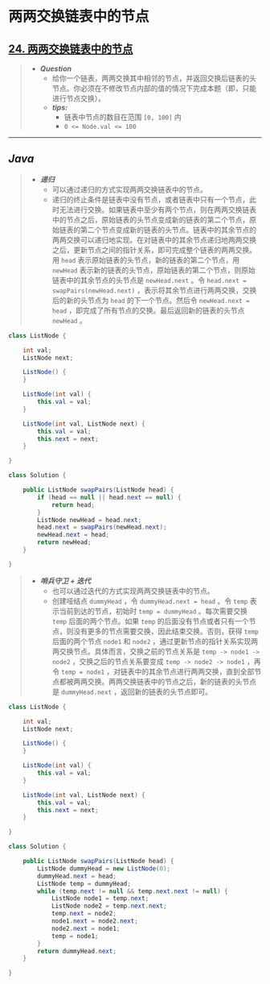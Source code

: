 # 两两交换链表中的节点

## [24. 两两交换链表中的节点](https://leetcode.cn/problems/swap-nodes-in-pairs/)

> - ***Question***
>   - 给你一个链表，两两交换其中相邻的节点，并返回交换后链表的头节点。你必须在不修改节点内部的值的情况下完成本题（即，只能进行节点交换）。
>   - ***tips:***
>     - 链表中节点的数目在范围 `[0, 100]` 内
>     - `0 <= Node.val <= 100`

---

## *Java*

> - ***递归***
>   - 可以通过递归的方式实现两两交换链表中的节点。
>   - 递归的终止条件是链表中没有节点，或者链表中只有一个节点，此时无法进行交换。如果链表中至少有两个节点，则在两两交换链表中的节点之后，原始链表的头节点变成新的链表的第二个节点，原始链表的第二个节点变成新的链表的头节点。链表中的其余节点的两两交换可以递归地实现。在对链表中的其余节点递归地两两交换之后，更新节点之间的指针关系，即可完成整个链表的两两交换。用 `head` 表示原始链表的头节点，新的链表的第二个节点，用 `newHead` 表示新的链表的头节点，原始链表的第二个节点，则原始链表中的其余节点的头节点是 `newHead.next` 。令 `head.next = swapPairs(newHead.next)` ，表示将其余节点进行两两交换，交换后的新的头节点为 `head` 的下一个节点。然后令 `newHead.next = head` ，即完成了所有节点的交换。最后返回新的链表的头节点 `newHead` 。

```java
class ListNode {

    int val;
    ListNode next;

    ListNode() {
    }

    ListNode(int val) {
        this.val = val;
    }

    ListNode(int val, ListNode next) {
        this.val = val;
        this.next = next;
    }

}

class Solution {

    public ListNode swapPairs(ListNode head) {
        if (head == null || head.next == null) {
            return head;
        }
        ListNode newHead = head.next;
        head.next = swapPairs(newHead.next);
        newHead.next = head;
        return newHead;
    }

}
```

> - ***哨兵守卫 + 迭代***
>   - 也可以通过迭代的方式实现两两交换链表中的节点。
>   - 创建哑结点 `dummyHead` ，令 `dummyHead.next = head` 。令 `temp` 表示当前到达的节点，初始时 `temp = dummyHead` 。每次需要交换 `temp` 后面的两个节点。如果 `temp` 的后面没有节点或者只有一个节点，则没有更多的节点需要交换，因此结束交换。否则，获得 `temp` 后面的两个节点 `node1` 和 `node2` ，通过更新节点的指针关系实现两两交换节点。具体而言，交换之前的节点关系是 `temp -> node1 -> node2` ，交换之后的节点关系要变成 `temp -> node2 -> node1` ，再令 `temp = node1` ，对链表中的其余节点进行两两交换，直到全部节点都被两两交换。两两交换链表中的节点之后，新的链表的头节点是 `dummyHead.next` ，返回新的链表的头节点即可。

```java
class ListNode {

    int val;
    ListNode next;

    ListNode() {
    }

    ListNode(int val) {
        this.val = val;
    }

    ListNode(int val, ListNode next) {
        this.val = val;
        this.next = next;
    }

}

class Solution {

    public ListNode swapPairs(ListNode head) {
        ListNode dummyHead = new ListNode(0);
        dummyHead.next = head;
        ListNode temp = dummyHead;
        while (temp.next != null && temp.next.next != null) {
            ListNode node1 = temp.next;
            ListNode node2 = temp.next.next;
            temp.next = node2;
            node1.next = node2.next;
            node2.next = node1;
            temp = node1;
        }
        return dummyHead.next;
    }

}
```
